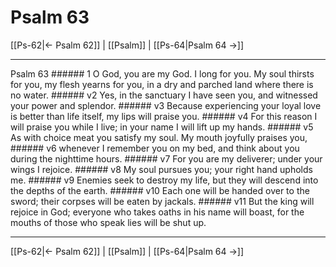 # Psalm 63

[[Ps-62|← Psalm 62]] | [[Psalm]] | [[Ps-64|Psalm 64 →]]
***

Psalm 63 ###### 1 O God, you are my God. I long for you. My soul thirsts for you, my flesh yearns for you, in a dry and parched land where there is no water. ###### v2 Yes, in the sanctuary I have seen you, and witnessed your power and splendor. ###### v3 Because experiencing your loyal love is better than life itself, my lips will praise you. ###### v4 For this reason I will praise you while I live; in your name I will lift up my hands. ###### v5 As with choice meat you satisfy my soul. My mouth joyfully praises you, ###### v6 whenever I remember you on my bed, and think about you during the nighttime hours. ###### v7 For you are my deliverer; under your wings I rejoice. ###### v8 My soul pursues you; your right hand upholds me. ###### v9 Enemies seek to destroy my life, but they will descend into the depths of the earth. ###### v10 Each one will be handed over to the sword; their corpses will be eaten by jackals. ###### v11 But the king will rejoice in God; everyone who takes oaths in his name will boast, for the mouths of those who speak lies will be shut up.

***
[[Ps-62|← Psalm 62]] | [[Psalm]] | [[Ps-64|Psalm 64 →]]
